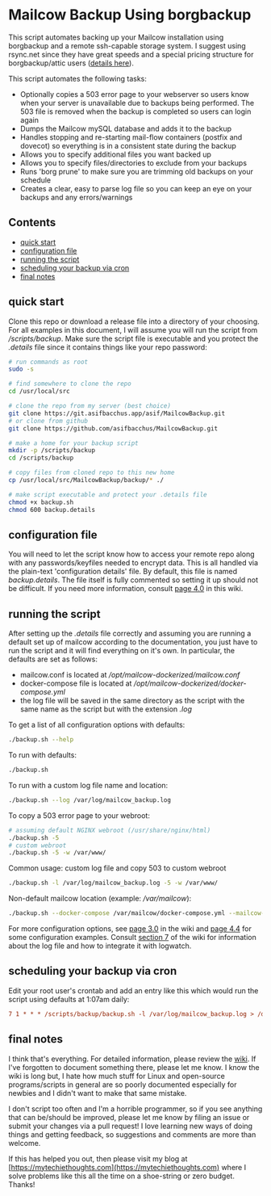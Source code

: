 # Mailcow Backup Using borgbackup <!-- omit in toc -->

This script automates backing up your Mailcow installation using borgbackup and a remote ssh-capable storage system.  I suggest using rsync.net since they
have great speeds and a special pricing structure for borgbackup/attic users ([details here](https://www.rsync.net/products/attic.html)).

This script automates the following tasks:

- Optionally copies a 503 error page to your webserver so users know when your server is unavailable due to backups being performed. The 503 file is removed
  when the backup is completed so users can login again
- Dumps the Mailcow mySQL database and adds it to the backup
- Handles stopping and re-starting mail-flow containers (postfix and dovecot) so everything is in a consistent state during the backup
- Allows you to specify additional files you want backed up
- Allows you to specify files/directories to exclude from your backups
- Runs 'borg prune' to make sure you are trimming old backups on your schedule
- Creates a clear, easy to parse log file so you can keep an eye on your backups and any errors/warnings

## Contents <!-- omit in toc -->

- [quick start](#quick-start)
- [configuration file](#configuration-file)
- [running the script](#running-the-script)
- [scheduling your backup via cron](#scheduling-your-backup-via-cron)
- [final notes](#final-notes)

## quick start

Clone this repo or download a release file into a directory of your choosing. For all examples in this document, I will assume you will run the script from */scripts/backup*. Make sure the script file is executable and you protect the *.details* file since it contains things like your repo password:

```bash
# run commands as root
sudo -s

# find somewhere to clone the repo
cd /usr/local/src

# clone the repo from my server (best choice)
git clone https://git.asifbacchus.app/asif/MailcowBackup.git
# or clone from github
git clone https://github.com/asifbacchus/MailcowBackup.git

# make a home for your backup script
mkdir -p /scripts/backup
cd /scripts/backup

# copy files from cloned repo to this new home
cp /usr/local/src/MailcowBackup/backup/* ./

# make script executable and protect your .details file
chmod +x backup.sh
chmod 600 backup.details
```

## configuration file

You will need to let the script know how to access your remote repo along with any passwords/keyfiles needed to encrypt data. This is all handled via the plain-text 'configuration details' file. By default, this file is named *backup.details*. The file itself is fully commented so setting it up should not be difficult. If you need more information, consult [page 4.0](https://git.asifbacchus.app/asif/MailcowBackup/wiki/4.0-Configuration-details-file) in this wiki.

## running the script

After setting up the *.details* file correctly and assuming you are running a default set up of mailcow according to the documentation, you just have to run the script and it will find everything on it's own. In particular, the defaults are set as follows:

- mailcow.conf is located at */opt/mailcow-dockerized/mailcow.conf*
- docker-compose file is located at */opt/mailcow-dockerized/docker-compose.yml*
- the log file will be saved in the same directory as the script with the same name as the script but with the extension *.log*

To get a list of all configuration options with defaults:

```bash
./backup.sh --help
```

To run with defaults:

```bash
./backup.sh
```

To run with a custom log file name and location:

```bash
./backup.sh --log /var/log/mailcow_backup.log
```

To copy a 503 error page to your webroot:

```bash
# assuming default NGINX webroot (/usr/share/nginx/html)
./backup.sh -5
# custom webroot
./backup.sh -5 -w /var/www/
```

Common usage: custom log file and copy 503 to custom webroot

```bash
./backup.sh -l /var/log/mailcow_backup.log -5 -w /var/www/
```

Non-default mailcow location (example: */var/mailcow*):

```bash
./backup.sh --docker-compose /var/mailcow/docker-compose.yml --mailcow-config /var/mailcow/mailcow.conf
```

For more configuration options, see [page 3.0](https://git.asifbacchus.app/asif/MailcowBackup/wiki/3.0-Script-parameters) in the wiki and [page 4.4](https://git.asifbacchus.app/asif/MailcowBackup/wiki/4.4-Configuration-examples) for some configuration examples. Consult [section 7](https://git.asifbacchus.app/asif/MailcowBackup/wiki/7.0-Logs) of the wiki for information about the log file and how to integrate it with logwatch.

## scheduling your backup via cron

Edit your root user's crontab and add an entry like this which would run the script using defaults at 1:07am daily:

```ini
7 1 * * * /scripts/backup/backup.sh -l /var/log/mailcow_backup.log > /dev/null 2>&1
```

## final notes

I think that's everything. For detailed information, please review the [wiki](https://git.asifbacchus.app/asif/MailcowBackup/wiki/_pages). If I've forgotten to document something there, please let me know. I know the wiki is long but, I hate how much stuff for Linux and open-source programs/scripts in general are so poorly documented especially for newbies and I didn't want to make that same mistake.

I don't script too often and I'm a horrible programmer, so if you see anything that can be/should be improved, please let me know by filing an issue or submit your changes via a pull request!  I love learning new ways of doing things and getting feedback, so suggestions and comments are more than welcome.

If this has helped you out, then please visit my blog at [https://mytechiethoughts.com](https://mytechiethoughts.com) where I solve problems like this all the time on a shoe-string or zero budget. Thanks!
